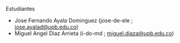 Estudiantes
- Jose Fernando Ayala Dominguez (jose-de-ele ; jose.ayalad@upb.edu.co)
- Miguel Angel Diaz Arrieta (i-do-md ; miguel.diaza@upb.edu.co)

